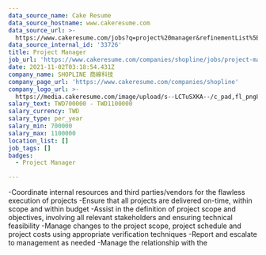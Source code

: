 ```yaml
---
data_source_name: Cake Resume
data_source_hostname: www.cakeresume.com
data_source_url: >-
  https://www.cakeresume.com/jobs?q=project%20manager&refinementList%5Blang_name%5D%5B0%5D=English&refinementList%5Bsalary_type%5D=per_year&range%5Bsalary_range%5D%5Bmin%5D=1000000&page=2
data_source_internal_id: '33726'
title: Project Manager
job_url: 'https://www.cakeresume.com/companies/shopline/jobs/project-manager-0c18df'
date: 2021-11-02T03:18:54.431Z
company_name: SHOPLINE 商線科技
company_page_url: 'https://www.cakeresume.com/companies/shopline'
company_logo_url: >-
  https://media.cakeresume.com/image/upload/s--LCTuSXKA--/c_pad,fl_png8,h_200,w_200/v1568863313/elpclzqvs12aoi2gvswo.png
salary_text: TWD700000 - TWD1100000
salary_currency: TWD
salary_type: per_year
salary_min: 700000
salary_max: 1100000
location_list: []
job_tags: []
badges:
  - Project Manager

---
```


-Coordinate internal resources and third parties/vendors for the flawless execution of projects -Ensure that all projects are delivered on-time, within scope and within budget -Assist in the definition of project scope and objectives, involving all relevant stakeholders and ensuring technical feasibility -Manage changes to the project scope, project schedule and project costs using appropriate verification techniques -Report and escalate to management as needed -Manage the relationship with the 